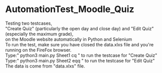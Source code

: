 # AutomationTest_Moodle_Quiz
Testing two testcases, <br /> "Create Quiz" (particularly the open day and close day) and "Edit Quiz" (especially the maximum grade), <br /> on the Moodle website automatically in Python and Selenium
<br /> To run the test, make sure you have closed the data.xlxs file and you're running on the FireFox browser.
<br /> Type:" python3 main.py Sheet1 cq " to run the testcase for "Create Quiz" 
<br /> Type:" python3 main.py Sheet2 eqq " to run the testcase for "Edit Quiz"
<br /> The data is come from "data.xlxs" file.
